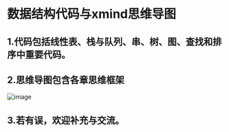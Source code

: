 # 数据结构代码与xmind思维导图
## 1.代码包括线性表、栈与队列、串、树、图、查找和排序中重要代码。
## 2.思维导图包含各章思维框架
![image](https://github.com/zhenghaoyang24/data-structure-code/assets/95458562/3dc3c578-79fc-401b-acfc-bf5b13ab9a53)
## 3.若有误，欢迎补充与交流。

